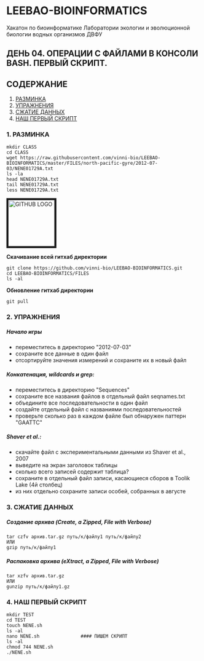 # LEEBAO-BIOINFORMATICS

Хакатон по биоинформатике Лаборатории экологии и эволюционной биологии водных организмов ДВФУ

## ДЕНЬ 04. ОПЕРАЦИИ С ФАЙЛАМИ В КОНСОЛИ BASH. ПЕРВЫЙ СКРИПТ.

## СОДЕРЖАНИЕ

1. [РАЗМИНКА](https://github.com/vinni-bio/LEEBAO-BIOINFORMATICS/blob/master/INSTRUCTIONS/DAY04_16DEC19_BASHFILES.md#1-%D1%80%D0%B0%D0%B7%D0%BC%D0%B8%D0%BD%D0%BA%D0%B0)
2. [УПРАЖНЕНИЯ](https://github.com/vinni-bio/LEEBAO-BIOINFORMATICS/blob/master/INSTRUCTIONS/DAY04_16DEC19_BASHFILES.md#2-%D1%83%D0%BF%D1%80%D0%B0%D0%B6%D0%BD%D0%B5%D0%BD%D0%B8%D1%8F)
3. [СЖАТИЕ ДАННЫХ](https://github.com/vinni-bio/LEEBAO-BIOINFORMATICS/blob/master/INSTRUCTIONS/DAY04_16DEC19_BASHFILES.md#3-%D1%81%D0%B6%D0%B0%D1%82%D0%B8%D0%B5-%D0%B4%D0%B0%D0%BD%D0%BD%D1%8B%D1%85)
4. [НАШ ПЕРВЫЙ СКРИПТ](https://github.com/vinni-bio/LEEBAO-BIOINFORMATICS/blob/master/INSTRUCTIONS/DAY04_16DEC19_BASHFILES.md#4-%D0%BD%D0%B0%D1%88-%D0%BF%D0%B5%D1%80%D0%B2%D1%8B%D0%B9-%D1%81%D0%BA%D1%80%D0%B8%D0%BF%D1%82)

### 1. РАЗМИНКА 

```
mkdir CLASS
cd CLASS
wget https://raw.githubusercontent.com/vinni-bio/LEEBAO-BIOINFORMATICS/master/FILES/north-pacific-gyre/2012-07-03/NENE01729A.txt
ls -la
head NENE01729A.txt
tail NENE01729A.txt
less NENE01729A.txt
```

<img src="https://github.githubassets.com/images/modules/logos_page/GitHub-Mark.png" 
alt="GITHUB LOGO" width="120" border="5" />

**Скачивание всей гитхаб директории**
```
git clone https://github.com/vinni-bio/LEEBAO-BIOINFORMATICS.git
cd LEEBAO-BIOINFORMATICS/FILES
ls -al
```

**Обновление гитхаб директории**
```
git pull
```

### 2. УПРАЖНЕНИЯ 

##### Начало игры
* переместитесь в директорию "2012-07-03"
* сохраните все данные в один файл
* отсортируйте значения измерений и сохраните их в новый файл

##### Конкатенация, wildcards и grep:
* переместитесь в директорию "Sequences"
* сохраните все названия файлов в отдельный файл seqnames.txt
* объедините все последовательности в один файл
* создайте отдельный файл с названиями последовательностей
* проверьте сколько раз в каждом файле был обнаружен паттерн "GAATTC"

##### Shaver et al.:
* скачайте файл с экспериментальными данными из Shaver et al., 2007
* выведите на экран заголовок таблицы
* сколько всего записей содержит таблица?
* сохраните в отдельный файл записи, касающиеся сборов в Toolik Lake (4й столбец)
* из них отдельно сохраните записи особей, собранных в августе

### 3. СЖАТИЕ ДАННЫХ

##### Создание архива (Create, a Zipped, File with Verbose)
```
tar czfv архив.tar.gz путь/к/файлу1 путь/к/файлу2
ИЛИ
gzip путь/к/файлу1 
```

##### Распаковка архива (eXtract, a Zipped, File with Verbose)
```
tar xzfv архив.tar.gz
ИЛИ
gunzip путь/к/файлу1.gz 
```

### 4. НАШ ПЕРВЫЙ СКРИПТ
```
mkdir TEST
cd TEST
touch NENE.sh
ls -al
nano NENE.sh               #### ПИШЕМ СКРИПТ
ls -al
chmod 744 NENE.sh
./NENE.sh
```
